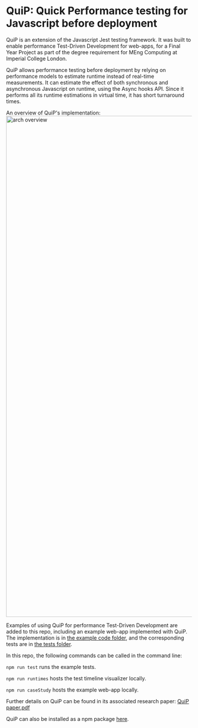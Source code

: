 # QuiP: Quick Performance testing for Javascript before deployment

QuiP is an extension of the Javascript Jest testing framework. It was built to enable performance Test-Driven Development for web-apps, for a Final Year Project as part of the degree requirement for MEng Computing at Imperial College London. 

QuiP allows performance testing before deployment by relying on performance models to estimate runtime instead of real-time measurements. It can estimate the effect of both synchronous and asynchronous Javascript on runtime, using the Async hooks API. Since it performs all its runtime estimations in virtual time, it has short turnaround times.

An overview of QuiP's implementation:
<img width="1359" alt="arch overview" src="https://github.com/zzirun/jest-performance-monitor/assets/54733895/881cd21c-3c46-418a-95b0-859f3c949a11">

Examples of using QuiP for performance Test-Driven Development are added to this repo, including an example web-app implemented with QuiP. The implementation is in [the example code folder](exampleCode), and the corresponding tests are in [the tests folder](__tests__). 

In this repo, the following commands can be called in the command line: 

``` npm run test ``` runs the example tests. 

``` npm run runtimes ``` hosts the test timeline visualizer locally. 

``` npm run caseStudy ``` hosts the example web-app locally. 

Further details on QuiP can be found in its associated research paper: [QuiP paper.pdf](https://github.com/zzirun/jest-performance-monitor/files/11835590/QuiP.paper.pdf)

QuiP can also be installed as a npm package [here](https://www.npmjs.com/package/jest-performance-monitor).
